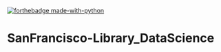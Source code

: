 [![forthebadge made-with-python](http://ForTheBadge.com/images/badges/made-with-python.svg)](https://www.python.org/)
# SanFrancisco-Library_DataScience
